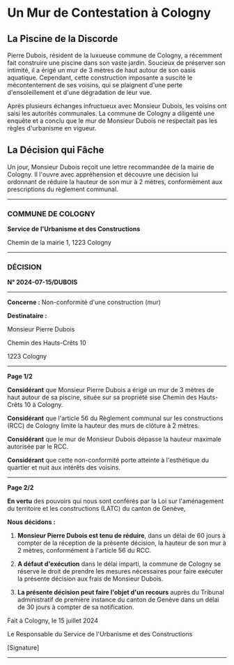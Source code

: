 # Un Mur de Contestation à Cologny

## La Piscine de la Discorde

Pierre Dubois, résident de la luxueuse commune de Cologny, a récemment fait construire une piscine dans son vaste jardin. Soucieux de préserver son intimité, il a érigé un mur de 3 mètres de haut autour de son oasis aquatique. Cependant, cette construction imposante a suscité le mécontentement de ses voisins, qui se plaignent d'une perte d'ensoleillement et d'une dégradation de leur vue.

Après plusieurs échanges infructueux avec Monsieur Dubois, les voisins ont saisi les autorités communales. La commune de Cologny a diligenté une enquête et a conclu que le mur de Monsieur Dubois ne respectait pas les règles d'urbanisme en vigueur.

## La Décision qui Fâche

Un jour, Monsieur Dubois reçoit une lettre recommandée de la mairie de Cologny. Il l'ouvre avec appréhension et découvre une décision lui ordonnant de réduire la hauteur de son mur à 2 mètres, conformément aux prescriptions du règlement communal.

---

### COMMUNE DE COLOGNY

**Service de l'Urbanisme et des Constructions**

Chemin de la mairie 1, 1223 Cologny

---

### DÉCISION

**N° 2024-07-15/DUBOIS**

---

**Concerne :** Non-conformité d'une construction (mur)

**Destinataire :**

Monsieur Pierre Dubois

Chemin des Hauts-Crêts 10

1223 Cologny

---

**Page 1/2**

**Considérant** que Monsieur Pierre Dubois a érigé un mur de 3 mètres de haut autour de sa piscine, située sur sa propriété sise Chemin des Hauts-Crêts 10 à Cologny.

**Considérant** que l'article 56 du Règlement communal sur les constructions (RCC) de Cologny limite la hauteur des murs de clôture à 2 mètres.

**Considérant** que le mur de Monsieur Dubois dépasse la hauteur maximale autorisée par le RCC.

**Considérant** que cette non-conformité porte atteinte à l'esthétique du quartier et nuit aux intérêts des voisins.

---

**Page 2/2**

**En vertu** des pouvoirs qui nous sont conférés par la Loi sur l'aménagement du territoire et les constructions (LATC) du canton de Genève,

**Nous décidons :**

1. **Monsieur Pierre Dubois est tenu de réduire**, dans un délai de 60 jours à compter de la réception de la présente décision, la hauteur de son mur à 2 mètres, conformément à l'article 56 du RCC.

2. **A défaut d'exécution** dans le délai imparti, la commune de Cologny se réserve le droit de prendre les mesures nécessaires pour faire exécuter la présente décision aux frais de Monsieur Dubois.

3. **La présente décision peut faire l'objet d'un recours** auprès du Tribunal administratif de première instance du canton de Genève dans un délai de 30 jours à compter de sa notification.

Fait à Cologny, le 15 juillet 2024

Le Responsable du Service de l'Urbanisme et des Constructions

[Signature]

---
